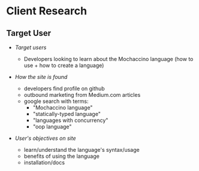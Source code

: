# Client Research

## Target User
- _Target users_
    - Developers looking to learn about the Mochaccino language (how to use + how to create a language)
- _How the site is found_
    - developers find profile on github
    - outbound marketing from Medium.com articles
    - google search with terms:
        - "Mochaccino language"
        - "statically-typed language"
        - "languages with concurrency"
        - "oop language"

- _User's objectives on site_
    - learn/understand the language's syntax/usage
    - benefits of using the language
    - installation/docs
